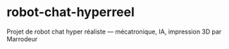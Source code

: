 # robot-chat-hyperreel
Projet de robot chat hyper réaliste — mécatronique, IA, impression 3D par Marrodeur
